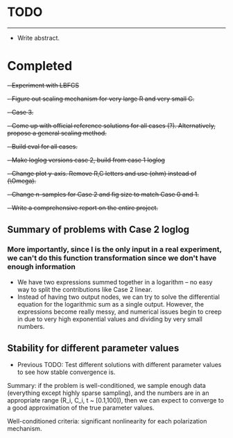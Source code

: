 # TODO
---


- Write abstract.




# Completed

~~- Experiment with LBFGS~~

~~- Figure out scaling mechanism for very large R and very small C.~~

~~- Case 3.~~

~~- Come up with official reference solutions for all cases (?). Alternatively, propose a general scaling method.~~

~~- Build eval for all cases.~~

~~- Make loglog versions case 2, build from case 1 loglog~~

~~- Change plot y-axis. Remove R,C letters and use (ohm) instead of (\Omega).~~

~~- Change n-samples for Case 2 and fig size to match Case 0 and 1.~~

~~- Write a comprehensive report on the entire project.~~

## Summary of problems with Case 2 loglog

### More importantly, since I is the only input in a real experiment, we can't do this function transformation since we don't have enough information

- We have two expressions summed together in a logarithm – no easy way to split the contributions like Case 2 linear.
- Instead of having two output nodes, we can try to solve the differential equation for the logarithmic sum as a single output. However, the expressions become really messy, and numerical issues begin to creep in due to very high exponential values and dividing by very small numbers.


## Stability for different parameter values
- Previous TODO: Test different solutions with different parameter values to see how stable convergence is.

Summary: if the problem is well-conditioned, we sample enough data (everything except highly sparse sampling), and the numbers are in an appropriate range (R_i, C_i, t ~ [0.1,100]), then we can expect to converge to a good approximation of the true parameter values.

Well-conditioned criteria: significant nonlinearity for each polarization mechanism.
